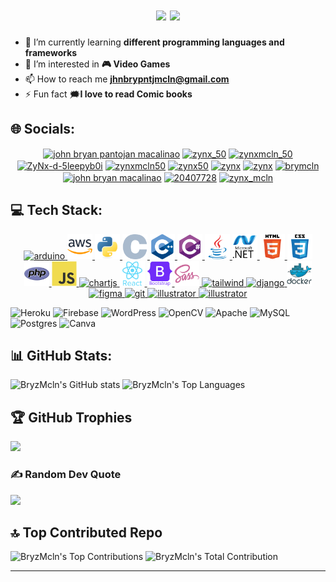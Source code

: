 <h1 align="center">
  <img width="10%" src="https://media0.giphy.com/media/KzJkzjggfGN5Py6nkT/giphy.gif?cid=ecf05e47qjg85psbj19i4as0jyjettm8o58u5jnt90dh6rgr&rid=giphy.gif">
  <a href="https://github.com/DenverCoder1/readme-typing-svg"><img src="https://readme-typing-svg.herokuapp.com?lines=👋+Hey,+my+name's+John+Bryan.;I+love+open-source.;I+love+learning.;&center=true&width=500&height=50"></a>
</h1>

- 🌱 I’m currently learning **different programming languages and frameworks**
- 👀 I’m interested in **🎮 Video Games**
- 📫 How to reach me **jhnbrypntjmcln@gmail.com**
- ⚡ Fun fact 🗯️**I love to read Comic books**

## 🌐 Socials:
<p align="center">
<!-- FACEBOOK -->
<a href="https://fb.com/john bryan pantojan macalinao" target="blank"><img align="center" src="https://raw.githubusercontent.com/rahuldkjain/github-profile-readme-generator/master/src/images/icons/Social/facebook.svg" alt="john bryan pantojan macalinao" height="30" width="40" /></a> 
<!-- INSTAGRAM -->
<a href="https://instagram.com/zynx_50" target="blank"><img align="center" src="https://raw.githubusercontent.com/rahuldkjain/github-profile-readme-generator/master/src/images/icons/Social/instagram.svg" alt="zynx_50" height="30" width="40" /></a>
<!-- TWITTER/X -->
<a href="https://twitter.com/zynxmcln_50" target="blank"><img align="center" src="https://raw.githubusercontent.com/rahuldkjain/github-profile-readme-generator/master/src/images/icons/Social/twitter.svg" alt="zynxmcln_50" height="30" width="40" /></a>
<!-- REDDIT -->
<a href="https://www.reddit.com/user/ZyNx-d-5leepyb0i/" target="blank"><img align="center" src="https://www.iconpacks.net/icons/2/free-reddit-logo-icon-2436-thumb.png" alt="ZyNx-d-5leepyb0i" height="30" width="30" /></a>
<!-- TIKTOK -->
<a href="https://www.tiktok.com/@zynxmcln50" target="blank"><img align="center" src="https://www.svgrepo.com/show/327400/logo-tiktok.svg" alt="zynxmcln50" height="30" width="30" /></a>
<!-- TWITCH -->
<a href="https://www.twitch.tv/zynx50" target="blank"><img align="center" src="https://cdn.iconscout.com/icon/free/png-256/free-twitch-logo-icon-download-in-svg-png-gif-file-formats--major-websites-set-pack-logos-icons-461838.png" alt="zynx50" height="30" width="30" /></a>
<!-- YOUTUBE -->
<a href="https://www.youtube.com/channel/UCA9WFWEMuLa8V9MBw2pBt2g" target="blank"><img align="center" src="https://raw.githubusercontent.com/rahuldkjain/github-profile-readme-generator/master/src/images/icons/Social/youtube.svg" alt="zynx" height="30" width="40" /></a>
<!-- PINTEREST -->
<a href="pinterest.com/ZyNx_50/" target="blank"><img align="center" src="https://www.svgrepo.com/show/183616/pinterest.svg" alt="zynx" height="30" width="40" /></a>
<!-- KAGGLE -->
<a href="https://kaggle.com/brymcln" target="blank"><img align="center" src="https://raw.githubusercontent.com/rahuldkjain/github-profile-readme-generator/master/src/images/icons/Social/kaggle.svg" alt="brymcln" height="30" width="40" /></a>
<!-- LINKED IN -->
<a href="https://linkedin.com/in/john bryan macalinao" target="blank"><img align="center" src="https://raw.githubusercontent.com/rahuldkjain/github-profile-readme-generator/master/src/images/icons/Social/linked-in-alt.svg" alt="john bryan macalinao" height="30" width="40" /></a>
<!-- STACKOVERFLOW -->
<a href="https://stackoverflow.com/users/20407728" target="blank"><img align="center" src="https://raw.githubusercontent.com/rahuldkjain/github-profile-readme-generator/master/src/images/icons/Social/stack-overflow.svg" alt="20407728" height="30" width="40" /></a>
<!-- LEETCODE -->
<a href="https://www.leetcode.com/zynx_mcln" target="blank"><img align="center" src="https://raw.githubusercontent.com/rahuldkjain/github-profile-readme-generator/master/src/images/icons/Social/leet-code.svg" alt="zynx_mcln" height="30" width="40" /></a>
</p>

## 💻 Tech Stack:
<p align="center">
<!-- Arduino -->
<a href="https://www.arduino.cc/" target="_blank" rel="noreferrer"> 
<img src="https://cdn.worldvectorlogo.com/logos/arduino-1.svg" alt="arduino" width="40" height="40"/> </a>
<!-- AWS -->
<a href="https://aws.amazon.com" target="_blank" rel="noreferrer">
<img src="https://raw.githubusercontent.com/devicons/devicon/master/icons/amazonwebservices/amazonwebservices-original-wordmark.svg" alt="aws" width="40" height="40"/>
</a>
<!-- Python -->
<a href="https://www.python.org" target="_blank" rel="noreferrer"> <img src="https://raw.githubusercontent.com/devicons/devicon/master/icons/python/python-original.svg" alt="python" width="40" height="40"/> </a>
<!-- C -->
<a href="https://www.cprogramming.com/" target="_blank" rel="noreferrer"> <img src="https://raw.githubusercontent.com/devicons/devicon/master/icons/c/c-original.svg" alt="c" width="40" height="40"/> </a>
<!-- C++ -->
<a href="https://www.w3schools.com/cpp/" target="_blank" rel="noreferrer"> <img src="https://raw.githubusercontent.com/devicons/devicon/master/icons/cplusplus/cplusplus-original.svg" alt="cplusplus" width="40" height="40"/> </a>
<!-- C# -->
<a href="https://www.w3schools.com/cs/" target="_blank" rel="noreferrer"> <img src="https://raw.githubusercontent.com/devicons/devicon/master/icons/csharp/csharp-original.svg" alt="csharp" width="40" height="40"/>
<!-- Java -->
<a href="https://www.java.com" target="_blank" rel="noreferrer"> <img src="https://raw.githubusercontent.com/devicons/devicon/master/icons/java/java-original.svg" alt="java" width="40" height="40"/> </a> 
</a>
<!-- .NET -->
<a href="https://dotnet.microsoft.com/" target="_blank" rel="noreferrer"> <img src="https://raw.githubusercontent.com/devicons/devicon/master/icons/dot-net/dot-net-original-wordmark.svg" alt="dotnet" width="40" height="40"/> </a>
<!-- HTML5 -->
<a href="https://www.w3.org/html/" target="_blank" rel="noreferrer"> <img src="https://raw.githubusercontent.com/devicons/devicon/master/icons/html5/html5-original-wordmark.svg" alt="html5" width="40" height="40"/> </a>
<!-- CSS3 -->
<a href="https://www.w3schools.com/css/" target="_blank" rel="noreferrer"> <img src="https://raw.githubusercontent.com/devicons/devicon/master/icons/css3/css3-original-wordmark.svg" alt="css3" width="40" height="40"/> </a>
<!-- PHP -->
<a href="https://www.php.net" target="_blank" rel="noreferrer"> <img src="https://raw.githubusercontent.com/devicons/devicon/master/icons/php/php-original.svg" alt="php" width="40" height="40"/> </a>
<!-- JavaScript -->
<a href="https://developer.mozilla.org/en-US/docs/Web/JavaScript" target="_blank" rel="noreferrer"> <img src="https://raw.githubusercontent.com/devicons/devicon/master/icons/javascript/javascript-original.svg" alt="javascript" width="40" height="40"/> </a>
<!-- Chart.js -->
<a href="https://www.chartjs.org" target="_blank" rel="noreferrer"> <img src="https://www.chartjs.org/media/logo-title.svg" alt="chartjs" width="40" height="40"/> </a>
<!-- React -->
<a href="https://reactjs.org/" target="_blank" rel="noreferrer"> <img src="https://raw.githubusercontent.com/devicons/devicon/master/icons/react/react-original-wordmark.svg" alt="react" width="40" height="40"/> </a>
<!-- Bootstrap -->
<a href="https://getbootstrap.com" target="_blank" rel="noreferrer"> <img src="https://raw.githubusercontent.com/devicons/devicon/master/icons/bootstrap/bootstrap-plain-wordmark.svg" alt="bootstrap" width="40" height="40"/> </a>
<!-- Sass -->
<a href="https://sass-lang.com" target="_blank" rel="noreferrer"> <img src="https://raw.githubusercontent.com/devicons/devicon/master/icons/sass/sass-original.svg" alt="sass" width="40" height="40"/> </a>
<!-- Tailwind CSS -->
<a href="https://tailwindcss.com/" target="_blank" rel="noreferrer"> <img src="https://www.vectorlogo.zone/logos/tailwindcss/tailwindcss-icon.svg" alt="tailwind" width="40" height="40"/> </a>
<!-- Django -->
<a href="https://www.djangoproject.com/" target="_blank" rel="noreferrer"> <img src="https://cdn.worldvectorlogo.com/logos/django.svg" alt="django" width="40" height="40"/> </a>
<!-- Docker -->
<a href="https://www.docker.com/" target="_blank" rel="noreferrer"> <img src="https://raw.githubusercontent.com/devicons/devicon/master/icons/docker/docker-original-wordmark.svg" alt="docker" width="40" height="40"/> </a>
<!-- Figma -->
<a href="https://www.figma.com/" target="_blank" rel="noreferrer"> <img src="https://www.vectorlogo.zone/logos/figma/figma-icon.svg" alt="figma" width="40" height="40"/> </a>
<!-- Git -->
<a href="https://git-scm.com/" target="_blank" rel="noreferrer"> <img src="https://www.vectorlogo.zone/logos/git-scm/git-scm-icon.svg" alt="git" width="40" height="40"/> </a>
<!-- Photoshop -->
<a href="https://www.adobe.com/in/products/photoshop.html" target="_blank" rel="noreferrer"> <img src="https://upload.wikimedia.org/wikipedia/commons/a/af/Adobe_Photoshop_CC_icon.svg" alt="illustrator" width="40" height="40"/> </a>
<!-- Illustrator -->
<a href="https://www.adobe.com/in/products/illustrator.html" target="_blank" rel="noreferrer"> <img src="https://www.vectorlogo.zone/logos/adobe_illustrator/adobe_illustrator-icon.svg" alt="illustrator" width="40" height="40"/> </a>
</p>

 ![Heroku](https://img.shields.io/badge/heroku-%23430098.svg?style=for-the-badge&logo=heroku&logoColor=white) 
 ![Firebase](https://img.shields.io/badge/firebase-%23039BE5.svg?style=for-the-badge&logo=firebase) 
 ![WordPress](https://img.shields.io/badge/WordPress-%23117AC9.svg?style=for-the-badge&logo=WordPress&logoColor=white) 
 ![OpenCV](https://img.shields.io/badge/opencv-%23white.svg?style=for-the-badge&logo=opencv&logoColor=white) 
 ![Apache](https://img.shields.io/badge/apache-%23D42029.svg?style=for-the-badge&logo=apache&logoColor=white) 
 ![MySQL](https://img.shields.io/badge/mysql-4479A1.svg?style=for-the-badge&logo=mysql&logoColor=white) 
 ![Postgres](https://img.shields.io/badge/postgres-%23316192.svg?style=for-the-badge&logo=postgresql&logoColor=white) 
 ![Canva](https://img.shields.io/badge/%20canva-%2331A8FF.svg?style=for-the-badge&logo=canva&logoColor=white)

## 📊 GitHub Stats:
![BryzMcln's GitHub stats](https://github-readme-stats.vercel.app/api?username=BryzMcln&show_icons=true&theme=dark&hide_border=false&include_all_commits=true&count_private=trueshow=reviews,discussions_started,discussions_answered,prs_merged,prs_merged_percentage)
![BryzMcln's Top Languages](https://github-readme-stats.vercel.app/api/top-langs/?username=BryzMcln&theme=dark&hide_border=false&include_all_commits=true&count_private=true&layout=compact)

## 🏆 GitHub Trophies
![](https://github-profile-trophy.vercel.app/?username=BryzMcln&theme=dark&no-frame=false&no-bg=false&margin-w=4)

### ✍️ Random Dev Quote
![](https://quotes-github-readme.vercel.app/api?type=horizontal&theme=dark)

## 🔝 Top Contributed Repo
![BryzMcln's Top Contributions](https://github-contributor-stats.vercel.app/api?username=BryzMcln&limit=5&theme=dark&combine_all_yearly_contributions=true)
![BryzMcln's Total Contribution](https://github-readme-streak-stats.herokuapp.com/?user=BryzMcln&theme=dark&hide_border=false)

---